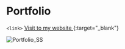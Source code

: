 # Portfolio

`<link>` [Visit to my website ](https://rashidyousufzai.github.io/Portfolio){:target="_blank"}


![Portfolio_SS](https://user-images.githubusercontent.com/106462341/213903188-62b5dbbe-a456-44ae-8586-b2f461dcc3a0.png)
